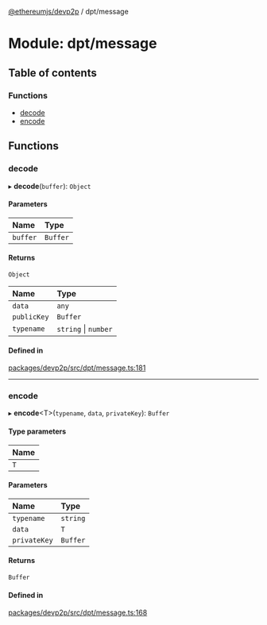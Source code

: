 [@ethereumjs/devp2p](../README.md) / dpt/message

# Module: dpt/message

## Table of contents

### Functions

- [decode](dpt_message.md#decode)
- [encode](dpt_message.md#encode)

## Functions

### decode

▸ **decode**(`buffer`): `Object`

#### Parameters

| Name | Type |
| :------ | :------ |
| `buffer` | `Buffer` |

#### Returns

`Object`

| Name | Type |
| :------ | :------ |
| `data` | `any` |
| `publicKey` | `Buffer` |
| `typename` | `string` \| `number` |

#### Defined in

[packages/devp2p/src/dpt/message.ts:181](https://github.com/ethereumjs/ethereumjs-monorepo/blob/master/packages/devp2p/src/dpt/message.ts#L181)

___

### encode

▸ **encode**<T\>(`typename`, `data`, `privateKey`): `Buffer`

#### Type parameters

| Name |
| :------ |
| `T` |

#### Parameters

| Name | Type |
| :------ | :------ |
| `typename` | `string` |
| `data` | `T` |
| `privateKey` | `Buffer` |

#### Returns

`Buffer`

#### Defined in

[packages/devp2p/src/dpt/message.ts:168](https://github.com/ethereumjs/ethereumjs-monorepo/blob/master/packages/devp2p/src/dpt/message.ts#L168)
